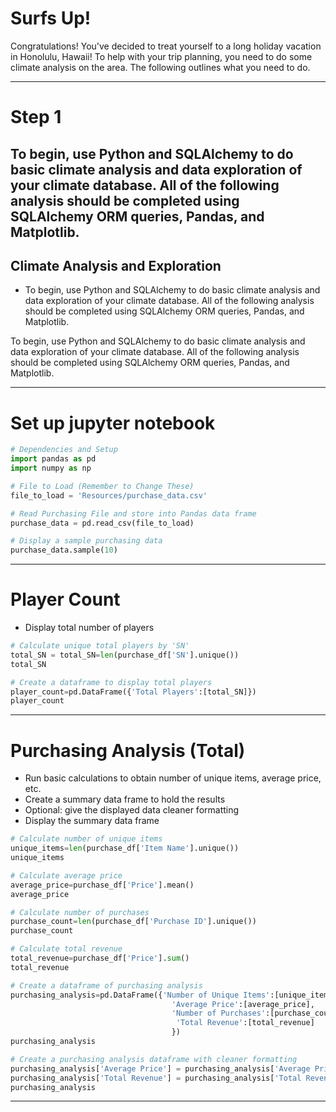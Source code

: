 # Surfs Up!

Congratulations! You've decided to treat yourself to a long holiday vacation in Honolulu, Hawaii! To help with your trip planning, you need to do some climate analysis on the area. The following outlines what you need to do.

-----

# Step 1 

 To begin, use Python and SQLAlchemy to do basic climate analysis and data exploration of your climate database. All of the following analysis should be completed using SQLAlchemy ORM queries, Pandas, and Matplotlib.
-----

## Climate Analysis and Exploration

* To begin, use Python and SQLAlchemy to do basic climate analysis and data exploration of your climate database. All of the following analysis should be completed using SQLAlchemy ORM queries, Pandas, and Matplotlib.

To begin, use Python and SQLAlchemy to do basic climate analysis and data exploration of your climate database. All of the following analysis should be completed using SQLAlchemy ORM queries, Pandas, and Matplotlib.

-----

# Set up jupyter notebook

```python
# Dependencies and Setup
import pandas as pd
import numpy as np

# File to Load (Remember to Change These)
file_to_load = 'Resources/purchase_data.csv'

# Read Purchasing File and store into Pandas data frame
purchase_data = pd.read_csv(file_to_load)

# Display a sample purchasing data
purchase_data.sample(10)
```

-----

# Player Count

* Display total number of players

```Python
# Calculate unique total players by 'SN'
total_SN = total_SN=len(purchase_df['SN'].unique())
total_SN

# Create a dataframe to display total players
player_count=pd.DataFrame({'Total Players':[total_SN]})
player_count
```

-----

# Purchasing Analysis (Total)

* Run basic calculations to obtain number of unique items, average price, etc.
* Create a summary data frame to hold the results
* Optional: give the displayed data cleaner formatting
* Display the summary data frame

```Python
# Calculate number of unique items
unique_items=len(purchase_df['Item Name'].unique())
unique_items

# Calculate average price
average_price=purchase_df['Price'].mean()
average_price

# Calculate number of purchases
purchase_count=len(purchase_df['Purchase ID'].unique())
purchase_count

# Calculate total revenue
total_revenue=purchase_df['Price'].sum()
total_revenue

# Create a dataframe of purchasing analysis
purchasing_analysis=pd.DataFrame({'Number of Unique Items':[unique_items],
                                    'Average Price':[average_price],
                                    'Number of Purchases':[purchase_count],
                                     'Total Revenue':[total_revenue]
                                    })
purchasing_analysis

# Create a purchasing analysis dataframe with cleaner formatting
purchasing_analysis['Average Price'] = purchasing_analysis['Average Price'].map('${:,.2f}'.format)
purchasing_analysis['Total Revenue'] = purchasing_analysis['Total Revenue'].map('${:,.2f}'.format)
purchasing_analysis
```
-----